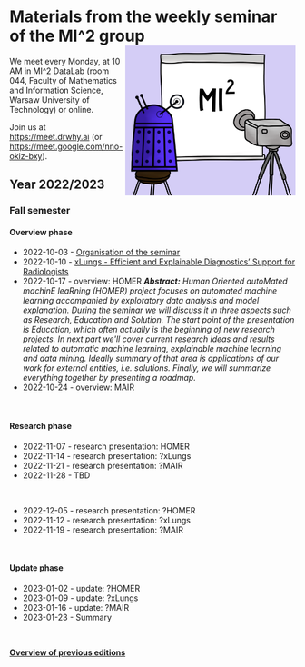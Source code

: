 # Materials from the weekly seminar of the MI^2 group  <img src="prezentacja.png" align="right" width="300"/>

We meet every Monday, at 10 AM in MI^2 DataLab (room 044, Faculty of Mathematics and Information Science, Warsaw University of Technology) or online.

Join us at https://meet.drwhy.ai (or https://meet.google.com/nno-okiz-bxy).

## Year 2022/2023

### Fall semester

#### Overview phase

* 2022-10-03 - [Organisation of the seminar](https://github.com/MI2DataLab/MI2DataLab_Seminarium/blob/master/2022/2022_10_03_Winter_2022_Seminar_Org/2022_10_03_Winter_2022_Seminar_Org.pdf)
* 2022-10-10 - [xLungs - Efficient and Explainable Diagnostics’ Support for Radiologists](https://github.com/MI2DataLab/MI2DataLab_Seminarium/blob/master/2022/2022_10_10_Overview_xLungs/xLungs%20-%20overview%20presentation.pdf)
* 2022-10-17 - overview: HOMER
***Abstract:** Human Oriented autoMated machinE leaRning (HOMER) project focuses on automated machine learning accompanied by exploratory data analysis and model explanation. During the seminar we will discuss it in three aspects such as Research, Education and Solution. The start point of the presentation is Education, which often actually is the beginning of new research projects. In next part we'll cover current research ideas and results related to automatic machine learning, explainable machine learning and data mining. Ideally summary of that area is applications of our work for external entities, i.e. solutions. Finally, we will summarize everything together by presenting a roadmap.*
* 2022-10-24 - overview: MAIR
<br/>

#### Research phase

* 2022-11-07 - research presentation: HOMER
* 2022-11-14 - research presentation: ?xLungs
* 2022-11-21 - research presentation: ?MAIR
* 2022-11-28 - TBD
<br/>

* 2022-12-05 - research presentation: ?HOMER
* 2022-11-12 - research presentation: ?xLungs
* 2022-11-19 - research presentation: ?MAIR
<br/>

#### Update phase

* 2023-01-02 - update: ?HOMER
* 2023-01-09 - update: ?xLungs
* 2023-01-16 - update: ?MAIR
* 2023-01-23 - Summary
<br/>

[**Overview of previous editions**](https://github.com/MI2DataLab/MI2DataLab_Seminarium/blob/master/README_ARCHIVE.md) 
